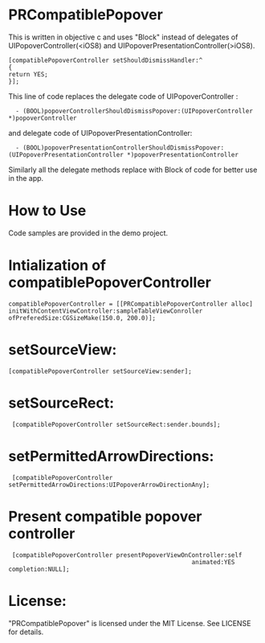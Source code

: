 # PRCompatiblePopover

This is written in objective c and  uses "Block" instead of delegates of UIPopoverController(<iOS8) and UIPopoverPresentationController(>iOS8).

    [compatiblePopoverController setShouldDismissHandler:^
    {
    return YES;
    }];

This line of code replaces the delegate code of UIPopoverController :

      - (BOOL)popoverControllerShouldDismissPopover:(UIPopoverController *)popoverController
and delegate code of UIPopoverPresentationController:

      - (BOOL)popoverPresentationControllerShouldDismissPopover:(UIPopoverPresentationController *)popoverPresentationController

Similarly all the delegate methods replace with Block of code for better use in the app.


# How to Use
Code samples are provided in the demo project.

# Intialization of compatiblePopoverController

    compatiblePopoverController = [[PRCompatiblePopoverController alloc] initWithContentViewController:sampleTableViewConroller ofPreferedSize:CGSizeMake(150.0, 200.0)];

# setSourceView:

    [compatiblePopoverController setSourceView:sender];

# setSourceRect:

     [compatiblePopoverController setSourceRect:sender.bounds];

# setPermittedArrowDirections:

     [compatiblePopoverController setPermittedArrowDirections:UIPopoverArrowDirectionAny];

# Present compatible popover controller

     [compatiblePopoverController presentPopoverViewOnController:self
                                                       animated:YES completion:NULL];


# License:
"PRCompatiblePopover" is licensed under the MIT License. See LICENSE for details.


